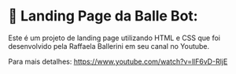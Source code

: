 # 📌 Landing Page da Balle Bot:

Este é um projeto de landing page utilizando HTML e CSS que foi desenvolvido pela Raffaela Ballerini em seu canal no Youtube. 

Para mais detalhes: https://www.youtube.com/watch?v=llF6vD-RljE
